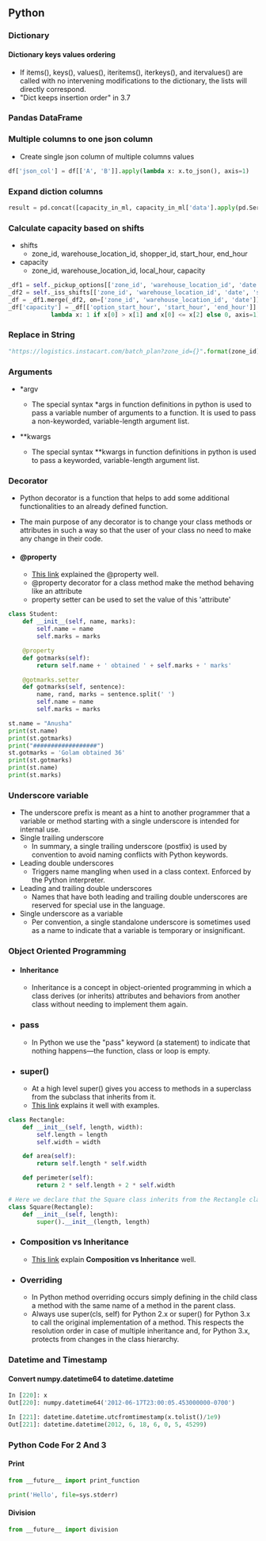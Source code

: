Python 
--

### Dictionary

#### Dictionary keys values ordering
  - If items(), keys(), values(), iteritems(), iterkeys(), and itervalues() are called with no intervening modifications to the dictionary, the lists will directly correspond.
  - "Dict keeps insertion order" in 3.7

### Pandas DataFrame

### Multiple columns to one json column

  - Create single json column of multiple columns values

```python
df['json_col'] = df[['A', 'B']].apply(lambda x: x.to_json(), axis=1)
```

### Expand diction columns
```python
result = pd.concat([capacity_in_ml, capacity_in_ml['data'].apply(pd.Series)], axis=1)
```

### Calculate capacity based on shifts

  - shifts
    - zone_id, warehouse_location_id, shopper_id, start_hour, end_hour
  - capacity
    - zone_id, warehouse_location_id, local_hour, capacity

```python
_df1 = self._pickup_options[['zone_id', 'warehouse_location_id', 'date', 'option_start_hour']]
_df2 = self._iss_shifts[['zone_id', 'warehouse_location_id', 'date', 'start_hour', 'end_hour']]
_df = _df1.merge(_df2, on=['zone_id', 'warehouse_location_id', 'date'])
_df['capacity'] = _df[['option_start_hour', 'start_hour', 'end_hour']].apply(
            lambda x: 1 if x[0] > x[1] and x[0] <= x[2] else 0, axis=1)
```

### Replace in String

```python
"https://logistics.instacart.com/batch_plan?zone_id={}".format(zone_id)
```

### Arguments

  - *argv
    - The special syntax *args in function definitions in python is used to pass a variable number of arguments to a function. It is used to pass a non-keyworded, variable-length argument list.

  - **kwargs
    - The special syntax **kwargs in function definitions in python is used to pass a keyworded, variable-length argument list.

### Decorator

  - Python decorator is a function that helps to add some additional functionalities to an already defined function.
  - The main purpose of any decorator is to change your class methods or attributes in such a way so that the user of your class no need to make any change in their code.

  - #### @property
    - [This link](https://www.journaldev.com/14893/python-property-decorator) explained the @property well. 
    - @property decorator for a class method make the method behaving like an attribute
    - property setter can be used to set the value of this 'attribute'

```python
class Student:
    def __init__(self, name, marks):
        self.name = name
        self.marks = marks

    @property
    def gotmarks(self):
        return self.name + ' obtained ' + self.marks + ' marks'

    @gotmarks.setter
    def gotmarks(self, sentence):
        name, rand, marks = sentence.split(' ')
        self.name = name
        self.marks = marks

st.name = "Anusha"
print(st.name)
print(st.gotmarks)
print("##################")
st.gotmarks = 'Golam obtained 36'
print(st.gotmarks)
print(st.name)
print(st.marks)
```

### Underscore variable

  - The underscore prefix is meant as a hint to another programmer that a variable or method starting with a single underscore is intended for internal use.
  - Single trailing underscore
    - In summary, a single trailing underscore (postfix) is used by convention to avoid naming conflicts with Python keywords.
  - Leading double underscores
    - Triggers name mangling when used in a class context. Enforced by the Python interpreter.
  - Leading and trailing double underscores
    - Names that have both leading and trailing double underscores are reserved for special use in the language.
  - Single underscore as a variable
    - Per convention, a single standalone underscore is sometimes used as a name to indicate that a variable is temporary or insignificant.

### Object Oriented Programming

  - #### Inheritance
    - Inheritance is a concept in object-oriented programming in which a class derives (or inherits) attributes and behaviors from another class without needing to implement them again.

  - ### pass
    - In Python we use the "pass" keyword (a statement) to indicate that nothing happens—the function, class or loop is empty.

  - ### super()
    - At a high level super() gives you access to methods in a superclass from the subclass that inherits from it.
    - [This link](https://realpython.com/python-super/) explains it well with examples. 

```python
class Rectangle:
    def __init__(self, length, width):
        self.length = length
        self.width = width

    def area(self):
        return self.length * self.width

    def perimeter(self):
        return 2 * self.length + 2 * self.width

# Here we declare that the Square class inherits from the Rectangle class
class Square(Rectangle):
    def __init__(self, length):
        super().__init__(length, length)
```

  - ### Composition vs Inheritance
    - [This link](https://realpython.com/inheritance-composition-python/) explain **Composition vs Inheritance** well.

  - ### Overriding
    - In Python method overriding occurs simply defining in the child class a method with the same name of a method in the parent class.
    - Always use super(cls, self) for Python 2.x or super() for Python 3.x to call the original implementation of a method. This respects the resolution order in case of multiple inheritance and, for Python 3.x, protects from changes in the class hierarchy.

### Datetime and Timestamp

#### Convert numpy.datetime64 to datetime.datetime
```python
In [220]: x
Out[220]: numpy.datetime64('2012-06-17T23:00:05.453000000-0700')

In [221]: datetime.datetime.utcfromtimestamp(x.tolist()/1e9)
Out[221]: datetime.datetime(2012, 6, 18, 6, 0, 5, 45299)
```

### Python Code For 2 And 3

#### Print

```python
from __future__ import print_function

print('Hello', file=sys.stderr)
```

#### Division

```python
from __future__ import division
```
